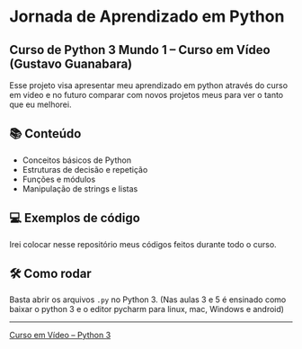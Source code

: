 # Jornada de Aprendizado em Python
## Curso de Python 3 Mundo 1 – Curso em Vídeo (Gustavo Guanabara)

Esse projeto visa apresentar meu aprendizado em python através do curso em video
e no futuro comparar com novos projetos meus para ver o tanto que eu melhorei.

## 📚 Conteúdo
- Conceitos básicos de Python
- Estruturas de decisão e repetição
- Funções e módulos
- Manipulação de strings e listas

## 💻 Exemplos de código
Irei colocar nesse repositório meus códigos feitos durante todo o curso.

## 🛠️ Como rodar
Basta abrir os arquivos `.py` no Python 3.
(Nas aulas 3 e 5 é ensinado como baixar o python 3 e o editor pycharm para linux, mac, Windows e android)

---

[Curso em Vídeo – Python 3](https://www.cursoemvideo.com/course/curso-python-3/) 
